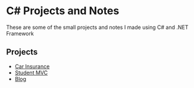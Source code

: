 # C# Projects and Notes
These are some of the small projects and notes I made using C# and .NET Framework

## Projects
- [Car Insurance](https://github.com/navajin/school/tree/main/CarInsurance)
- [Student MVC](https://github.com/navajin/school/tree/main/StudentsMVC)
- [Blog](https://github.com/navajin/school/tree/main/blog)
